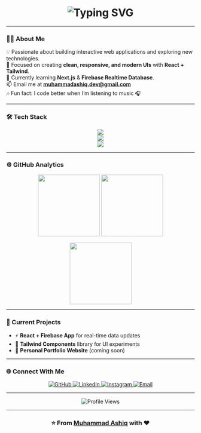 <!-- Animated Header -->
<h1 align="center">
  <img src="https://readme-typing-svg.demolab.com?font=Poppins&size=28&pause=1000&color=00E6FE&center=true&vCenter=true&width=550&lines=Hey+there%2C+I'm+Muhammad+Ashiq+👋;Front-End+Developer+💻;React+%7C+Firebase+%7C+Tailwind+CSS+⚡;Turning+ideas+into+reality+🚀" alt="Typing SVG" />
</h1>

---

### 🧑‍💻 About Me  
💡 Passionate about building interactive web applications and exploring new technologies.  
🎯 Focused on creating **clean, responsive, and modern UIs** with **React + Tailwind**.  
🌱 Currently learning **Next.js** & **Firebase Realtime Database**.  
📫 Email me at **muhammadashiq.dev@gmail.com**  
🎶 Fun fact: I code better when I’m listening to music 🎧  

---

### 🛠️ Tech Stack  

<p align="center">
  <!-- Languages -->
  <img src="https://skillicons.dev/icons?i=html,css,js,python" /><br/>
  <!-- Frameworks -->
  <img src="https://skillicons.dev/icons?i=react,tailwind,firebase,vite" /><br/>
  <!-- Tools -->
  <img src="https://skillicons.dev/icons?i=git,github,vscode,figma,vercel" />
</p>

---

### ⚙️ GitHub Analytics  

<p align="center">
  <img src="https://github-readme-stats.vercel.app/api?username=AshiqCode&show_icons=true&theme=github_dark&hide_border=true&border_radius=10" height="165px"/>
  <img src="https://github-readme-streak-stats.herokuapp.com?user=AshiqCode&theme=github-dark&hide_border=true&border_radius=10" height="165px"/>
</p>

<p align="center">
  <img src="https://github-readme-stats.vercel.app/api/top-langs/?username=AshiqCode&layout=compact&theme=github_dark&hide_border=true&border_radius=10" height="165px"/>
</p>

---

### 🚀 Current Projects  
- ⚡ **React + Firebase App** for real-time data updates  
- 🎨 **Tailwind Components** library for UI experiments  
- 📘 **Personal Portfolio Website** (coming soon)  

---

### 🌐 Connect With Me  

<p align="center">
  <a href="https://github.com/AshiqCode" target="_blank">
    <img src="https://img.shields.io/badge/GitHub-181717?style=for-the-badge&logo=github&logoColor=white" alt="GitHub"/>
  </a>
  <a href="https://www.linkedin.com/in/muhammad-ashiq-993a08384" target="_blank">
    <img src="https://img.shields.io/badge/LinkedIn-0A66C2?style=for-the-badge&logo=linkedin&logoColor=white" alt="LinkedIn"/>
  </a>
  <a href="https://www.instagram.com/asjab_music/" target="_blank">
    <img src="https://img.shields.io/badge/Instagram-E4405F?style=for-the-badge&logo=instagram&logoColor=white" alt="Instagram"/>
  </a>
  <a href="mailto:muhammadashiq.dev@gmail.com" target="_blank">
    <img src="https://img.shields.io/badge/Email-D14836?style=for-the-badge&logo=gmail&logoColor=white" alt="Email"/>
  </a>
</p>

---

<p align="center">
  <img src="https://komarev.com/ghpvc/?username=AshiqCode&style=for-the-badge&color=blueviolet" alt="Profile Views"/>
</p>

---

<h3 align="center">⭐ From <a href="https://github.com/AshiqCode">Muhammad Ashiq</a> with ❤️</h3>

